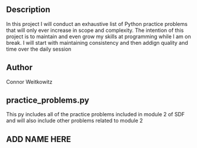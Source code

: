 ## Description
In this project I will conduct an exhaustive list of Python practice
problems that will only ever increase in scope and complexity.
The intention of this project is to maintain and even grow my skills
at programming while I am on break. I will start with maintaining
consistency and then addign quality and time over the daily session 

## Author
Connor Weitkowitz

## practice_problems.py
This py includes all of the practice problems included in
module 2 of SDF and will also include other problems related to
module 2

## ADD NAME HERE
